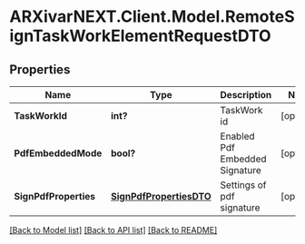 # ARXivarNEXT.Client.Model.RemoteSignTaskWorkElementRequestDTO
## Properties

Name | Type | Description | Notes
------------ | ------------- | ------------- | -------------
**TaskWorkId** | **int?** | TaskWork id | [optional] 
**PdfEmbeddedMode** | **bool?** | Enabled Pdf Embedded Signature | [optional] 
**SignPdfProperties** | [**SignPdfPropertiesDTO**](SignPdfPropertiesDTO.md) | Settings of pdf signature | [optional] 

[[Back to Model list]](../README.md#documentation-for-models) [[Back to API list]](../README.md#documentation-for-api-endpoints) [[Back to README]](../README.md)

